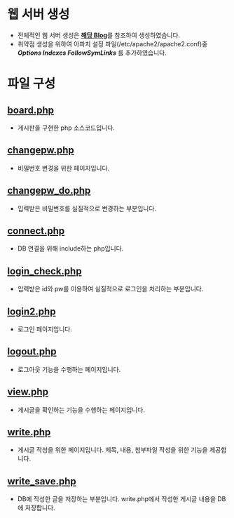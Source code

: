 # 웹 서버 생성
- 전체적인 웹 서버 생성은 [__해당 Blog__](https://blog.lael.be/post/11072)를 참조하여 생성하였습니다.
- 취약점 생성을 위하여 아파치 설정 파일(/etc/apache2/apache2.conf)중 ***Options Indexes FollowSymLinks*** 를 추가하였습니다.

# 파일 구성

## [board.php](https://github.com/Tree1st/HK/blob/master/webH/0.%20%EC%9B%B9%EC%84%9C%EB%B2%84%20%EC%83%9D%EC%84%B1/board.php)
- 게시판을 구현한 php 소스코드입니다.

## [changepw.php](https://github.com/Tree1st/HK/blob/master/webH/0.%20%EC%9B%B9%EC%84%9C%EB%B2%84%20%EC%83%9D%EC%84%B1/changepw.php)
- 비밀번호 변경을 위한 페이지입니다.

## [changepw_do.php](https://github.com/Tree1st/HK/blob/master/webH/0.%20%EC%9B%B9%EC%84%9C%EB%B2%84%20%EC%83%9D%EC%84%B1/changepw_do.php)
- 입력받은 비밀번호를 실질적으로 변경하는 부분입니다.

## [connect.php](https://github.com/Tree1st/HK/blob/master/webH/0.%20%EC%9B%B9%EC%84%9C%EB%B2%84%20%EC%83%9D%EC%84%B1/connect.php)
- DB 연결을 위해 include하는 php입니다.

## [login_check.php](https://github.com/Tree1st/HK/blob/master/webH/0.%20%EC%9B%B9%EC%84%9C%EB%B2%84%20%EC%83%9D%EC%84%B1/login_check.php)
- 입력받은 id와 pw를 이용하여 실질적으로 로그인을 처리하는 부분입니다.

## [login2.php](https://github.com/Tree1st/HK/blob/master/webH/0.%20%EC%9B%B9%EC%84%9C%EB%B2%84%20%EC%83%9D%EC%84%B1/login2.php)
- 로그인 페이지입니다.

## [logout.php](https://github.com/Tree1st/HK/blob/master/webH/0.%20%EC%9B%B9%EC%84%9C%EB%B2%84%20%EC%83%9D%EC%84%B1/logout.php)
- 로그아웃 기능을 수행하는 페이지입니다.

## [view.php](https://github.com/Tree1st/HK/blob/master/webH/0.%20%EC%9B%B9%EC%84%9C%EB%B2%84%20%EC%83%9D%EC%84%B1/view.php)
- 게시글을 확인하는 기능을 수행하는 페이지입니다.

## [write.php](https://github.com/Tree1st/HK/blob/master/webH/0.%20%EC%9B%B9%EC%84%9C%EB%B2%84%20%EC%83%9D%EC%84%B1/write.php)
- 게시글 작성을 위한 페이지입니다. 제목, 내용, 첨부파일 작성을 위한 기능을 제공합니다.

## [write_save.php](https://github.com/Tree1st/HK/blob/master/webH/0.%20%EC%9B%B9%EC%84%9C%EB%B2%84%20%EC%83%9D%EC%84%B1/write_save.php)
- DB에 작성한 글을 저장하는 부분입니다. write.php에서 작성한 게시글 내용을 DB에 저장합니다.
